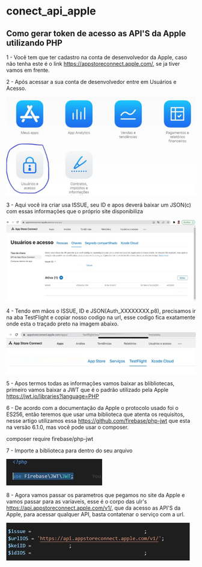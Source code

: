 # conect_api_apple

## Como gerar token de acesso as API'S da Apple utilizando PHP

1 - Você tem que ter cadastro na conta de desenvolvedor da Apple, caso não tenha este é o link https://appstoreconnect.apple.com/, se ja tiver vamos em frente.

2 - Após acessar a sua conta de desenvolvedor entre em Usuários e Acesso.

![](/assets/git2.JPG)

3 - Aqui você ira criar usa ISSUE, seu ID e apos deverá baixar um JSON(c) com essas informações que o próprio site disponibiliza

![](/assets/git1.jpg)

4 - Tendo em mãos o ISSUE, ID e JSON(Auth_XXXXXXXX.p8), precisamos ir na aba TestFlight e copiar nosso codigo na url, esse codigo fica exatamente onde esta o traçado preto na imagem abaixo.

![](/assets/git3.jpg)

5 - Apos termos todas as informações vamos baixar as blibliotecas, primeiro vamos baixar a JWT que é o padrão utilizado pela Apple https://jwt.io/libraries?language=PHP

6 - De acordo com a documentação da Apple o protocolo usado foi o ES256, então teremos que usar uma biblioteca que atenta os requisitos, nesse artigo utilizamos essa https://github.com/firebase/php-jwt que esta na versão 6.1.0, mas você pode usar o composer.

composer require firebase/php-jwt

7 - Importe a biblioteca para dentro do seu arquivo

![](/assets/git4.JPG)

8 - Agora vamos passar os parametros que pegamos no site da Apple e vamos passar para as variaveis, esse é o corpo das ulr's https://api.appstoreconnect.apple.com/v1/, que da acesso as API'S da Apple, para acessar qualquer API, basta contatenar o serviço com a url.


![](/assets/git5.JPG)